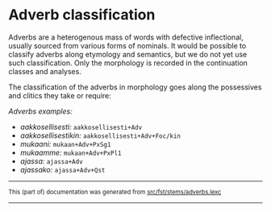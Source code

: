 # Adverb classification
Adverbs are a heterogenous mass of words with defective inflectional,
usually sourced from various forms of nominals. It would be possible to
classify adverbs along etymology and semantics, but we do not yet use such
classification. Only the morphology is recorded in the continuation classes
and analyses.

The classification of the adverbs in morphology goes along the possessives
and clitics they take or require:

*Adverbs examples:*
* *aakkosellisesti:* `aakkosellisesti+Adv`
* *aakkosellisestikin:* `aakkosellisesti+Adv+Foc/kin`
* *mukaani:* `mukaan+Adv+PxSg1`
* *mukaamme:* `mukaan+Adv+PxPl1`
* *ajassa:* `ajassa+Adv`
* *ajassako:* `ajassa+Adv+Qst`

* * *

<small>This (part of) documentation was generated from [src/fst/stems/adverbs.lexc](https://github.com/giellalt/lang-fin/blob/main/src/fst/stems/adverbs.lexc)</small>

---

